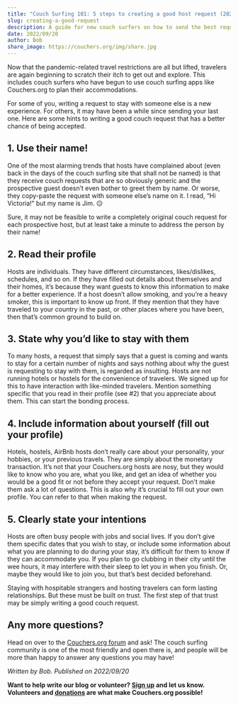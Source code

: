```yaml
---
title: "Couch Surfing 101: 5 steps to creating a good host request (2022)"
slug: creating-a-good-request
description: A guide for new couch surfers on how to send the best request to get hosted!
date: 2022/09/20
author: Bob
share_image: https://couchers.org/img/share.jpg
---
```


Now that the pandemic-related travel restrictions are all but lifted, travelers are again beginning to scratch their itch to get out and explore. This includes couch surfers who have begun to use couch surfing apps like Couchers.org to plan their accommodations.

For some of you, writing a request to stay with someone else is a new experience. For others, it may have been a while since sending your last one. Here are some hints to writing a good couch request that has a better chance of being accepted.


## 1. Use their name!

One of the most alarming trends that hosts have complained about (even back in the days of the couch surfing site that shall not be named) is that they receive couch requests that are so obviously generic and the prospective guest doesn’t even bother to greet them by name. Or worse, they copy-paste the request with someone else’s name on it. I read, “Hi Victoria!” but my name is Jim. 😑

Sure, it may not be feasible to write a completely original couch request for each prospective host, but at least take a minute to address the person by their name!


## 2. Read their profile

Hosts are individuals. They have different circumstances, likes/dislikes, schedules, and so on. If they have filled out details about themselves and their homes, it’s because they want guests to know this information to make for a better experience. If a host doesn’t allow smoking, and you’re a heavy smoker, this is important to know up front. If they mention that they have traveled to your country in the past, or other places where you have been, then that’s common ground to build on.


## 3. State why you’d like to stay with them

To many hosts, a request that simply says that a guest is coming and wants to stay for a certain number of nights and says nothing about why the guest is requesting to stay with them, is regarded as insulting. Hosts are not running hotels or hostels for the convenience of travelers. We signed up for this to have interaction with like-minded travelers. Mention something specific that you read in their profile (see #2) that you appreciate about them. This can start the bonding process.


## 4. Include information about yourself (fill out your profile)

Hotels, hostels, AirBnb hosts don’t really care about your personality, your hobbies, or your previous travels. They are simply about the monetary transaction. It’s not that your Couchers.org hosts are nosy, but they would like to know who you are, what you like, and get an idea of whether you would be a good fit or not before they accept your request. Don’t make them ask a lot of questions. This is also why it’s crucial to fill out your own profile. You can refer to that when making the request.


## 5. Clearly state your intentions

Hosts are often busy people with jobs and social lives. If you don’t give them specific dates that you wish to stay, or include some information about what you are planning to do during your stay, it’s difficult for them to know if they can accommodate you. If you plan to go clubbing in their city until the wee hours, it may interfere with their sleep to let you in when you finish. Or, maybe they would like to join you, but that’s best decided beforehand.

Staying with hospitable strangers and hosting travelers can form lasting relationships. But these must be built on trust. The first step of that trust may be simply writing a good couch request.

## Any more questions?

Head on over to the [Couchers.org forum](https://community.couchers.org) and ask! The couch surfing community is one of the most friendly and open there is, and people will be more than happy to answer any questions you may have!


_Written by Bob. Published on 2022/09/20_

**Want to help write our blog or volunteer? [Sign up](/volunteer) and let us know. Volunteers and [donations](/donate) are what make Couchers.org possible!**
